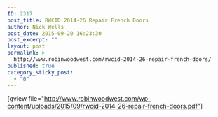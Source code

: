 ```yaml
---
ID: 2317
post_title: RWCID 2014-26 Repair French Doors
author: Nick Wells
post_date: 2015-09-20 16:23:30
post_excerpt: ""
layout: post
permalink: >
  http://www.robinwoodwest.com/rwcid-2014-26-repair-french-doors/
published: true
category_sticky_post:
  - "0"
---
```

[gview file="http://www.robinwoodwest.com/wp-content/uploads/2015/09/rwcid-2014-26-repair-french-doors.pdf"]